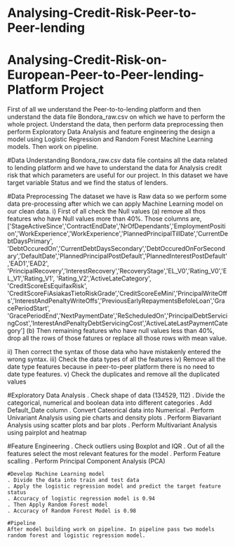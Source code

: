 # Analysing-Credit-Risk-Peer-to-Peer-lending
# Analysing-Credit-Risk-on-European-Peer-to-Peer-lending-Platform Project
First of all we understand the Peer-to-to-lending platform and then understand the data file Bondora_raw.csv on which we have to perform the whole project.
Understand the data, then perform data preprocessing then perform Exploratory Data Analysis and feature engineering the design a model using Logistic Regression and Random Forest Machine Learning models. Then work on pipeline.

#Data Understanding
Bondora_raw.csv data file contains all the data related to lending platform and we have to understand the data for Analysis credit risk that which parameters are useful for our project. In this dataset we have target variable Status and we find the status of lenders.

#Data Preprocessing
The dataset we have is Raw data so we perform some data pre-processing after which we can apply Machine Learning model on our clean data.
  i) First of all check the Null values
   (a) remove all thos features who have Null values more than 40%. Those columns are,
      ['StageActiveSince','ContractEndDate','NrOfDependants','EmploymentPosition','WorkExperience','WorkExperience','PlannedPrincipalTillDate','CurrentDebtDaysPrimary',
      'DebtOccuredOn','CurrentDebtDaysSecondary','DebtOccuredOnForSecondary','DefaultDate','PlannedPrincipalPostDefault','PlannedInterestPostDefault','EAD1','EAD2',           'PrincipalRecovery','InterestRecovery','RecoveryStage','EL_V0','Rating_V0','EL_V1','Rating_V1', 'Rating_V2','ActiveLateCategory', 'CreditScoreEsEquifaxRisk',    
      'CreditScoreFiAsiakasTietoRiskGrade','CreditScoreEeMini','PrincipalWriteOffs','InterestAndPenaltyWriteOffs','PreviousEarlyRepaymentsBefoleLoan','GracePeriodStart',       'GracePeriodEnd','NextPaymentDate','ReScheduledOn','PrincipalDebtServicingCost','InterestAndPenaltyDebtServicingCost','ActiveLateLastPaymentCategory']
   (b) Then remaining features who have null values less than 40%, drop all the rows of those fatures or replace all those rows with mean value.
  
  ii)  Then correct the syntax of those data who have mistakenly entered the wrong syntax.
  iii) Check the data types of all the features
  iv)  Remove all the date type features because in peer-to-peer platform there is no need to date type features.
  v)   Check the duplicates and remove all the duplicated values
  
  #Exploratory Data Analysis
    . Check shape of data (134529, 112)
    . Divide the categorical, numerical and boolean data into different categories
    . Add Default_Date column
    . Convert Cateorical data into Numerical
    . Perform Univariant Analysis using pie charts and density plots
    . Perform Biavariant Analysis using scatter plots and bar plots
    . Perform Multivariant Analysis using pairplot and heatmap
    
   #Feature Engineering
    . Check outliers using Boxplot and IQR
    . Out of all the features select the most relevant features for the model
    . Perform Feature scalling
    . Perform Principal Component Analysis (PCA)
    
    #Develop Machine Learning model
    . Divide the data into train and test data
    . Apply the logistic regression model and predict the target feature status
    . Accuracy of logistic regression model is 0.94
    . Then Apply Random Forest model
    . Accuracy of Random Forest Model is 0.98
    
    #Pipeline
    After model building work on pipeline. In pipeline pass two models random forest and logistic regression model.
  

